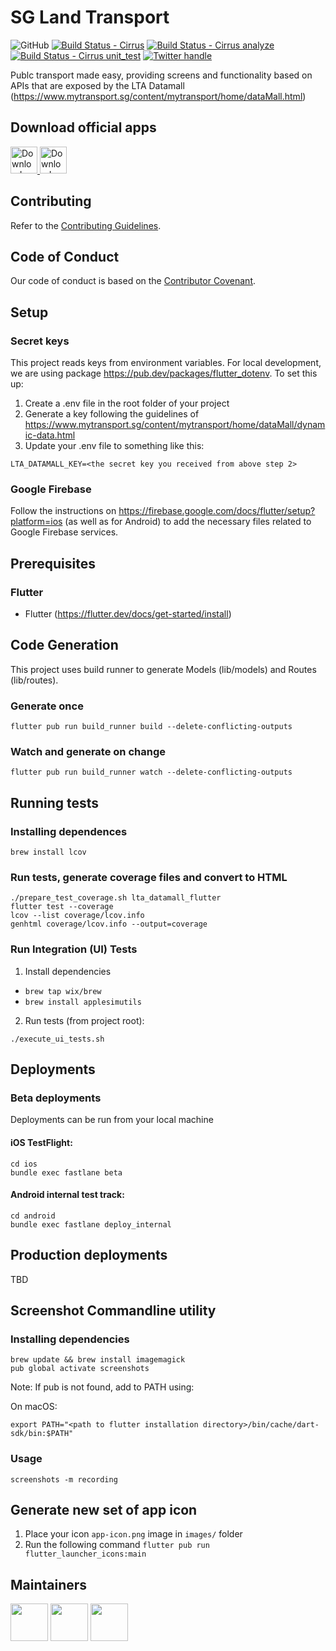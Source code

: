 # SG Land Transport

![GitHub][license badge]
[![Build Status - Cirrus][]][build status]
[![Build Status - Cirrus analyze][]][build status]
[![Build Status - Cirrus unit_test][]][build status]
[![Twitter handle][]][twitter badge]

Publc transport made easy, providing screens and functionality based on APIs that are exposed by the LTA Datamall (https://www.mytransport.sg/content/mytransport/home/dataMall.html)

## Download official apps

<a href="https://play.google.com/store/apps/details?id=com.saschaderungs.ltaDatamall">
  <img alt="Download on Google Play" src="https://play.google.com/intl/en_us/badges/images/badge_new.png" height=43>
</a>
<a href="https://apps.apple.com/sg/app/sg-land-transport/id1504247137">
  <img alt="Download on App Store" src="https://user-images.githubusercontent.com/7317008/43209852-4ca39622-904b-11e8-8ce1-cdc3aee76ae9.png" height=43>
</a>

## Contributing

Refer to the [Contributing Guidelines](CONTRIBUTING.md).

## Code of Conduct

Our code of conduct is based on the [Contributor Covenant](CODE_OF_CONDUCT.md).

## Setup

### Secret keys

This project reads keys from environment variables. For local development, we are using package https://pub.dev/packages/flutter_dotenv. To set this up:

1. Create a .env file in the root folder of your project
2. Generate a key following the guidelines of https://www.mytransport.sg/content/mytransport/home/dataMall/dynamic-data.html
3. Update your .env file to something like this:

```
LTA_DATAMALL_KEY=<the secret key you received from above step 2>
```

### Google Firebase

Follow the instructions on https://firebase.google.com/docs/flutter/setup?platform=ios (as well as for Android) to add the necessary files related to Google Firebase services.

## Prerequisites

### Flutter

- Flutter (https://flutter.dev/docs/get-started/install)

## Code Generation

This project uses build runner to generate Models (lib/models) and Routes (lib/routes).

### Generate once

```
flutter pub run build_runner build --delete-conflicting-outputs
```

### Watch and generate on change

```
flutter pub run build_runner watch --delete-conflicting-outputs
```

## Running tests

### Installing dependences

```
brew install lcov
```

### Run tests, generate coverage files and convert to HTML

```
./prepare_test_coverage.sh lta_datamall_flutter
flutter test --coverage
lcov --list coverage/lcov.info
genhtml coverage/lcov.info --output=coverage
```

### Run Integration (UI) Tests

1. Install dependencies

- `brew tap wix/brew`
- `brew install applesimutils`

2. Run tests (from project root):

```
./execute_ui_tests.sh
```

## Deployments

### Beta deployments

Deployments can be run from your local machine

#### iOS TestFlight:

```
cd ios
bundle exec fastlane beta
```

#### Android internal test track:

```
cd android
bundle exec fastlane deploy_internal
```

## Production deployments

TBD

## Screenshot Commandline utility

### Installing dependencies

```
brew update && brew install imagemagick
pub global activate screenshots
```

Note: If pub is not found, add to PATH using:

On macOS:

```
export PATH="<path to flutter installation directory>/bin/cache/dart-sdk/bin:$PATH"
```

### Usage

```
screenshots -m recording
```

## Generate new set of app icon

1. Place your icon `app-icon.png` image in `images/` folder
2. Run the following command `flutter pub run flutter_launcher_icons:main`

## Maintainers

<a href="https://github.com/ameego"><img width="60" height="60" src="https://github.com/ameego.png?size=500"/></a>
<a href="https://github.com/bobrenji"><img width="60" height="60" src="https://github.com/bobrenji.png?size=500"/></a>
<a href="https://github.com/sderungs99"><img width="60" height="60" src="https://github.com/sderungs99.png?size=500"/></a>

[license badge]: https://img.shields.io/github/license/sderungs99/sglandtransport
[twitter handle]: https://img.shields.io/twitter/follow/sgltapp.svg?style=social&label=Follow
[twitter badge]: https://twitter.com/intent/follow?screen_name=sgltapp
[build status - cirrus]: https://api.cirrus-ci.com/github/sderungs99/sglandtransport.svg
[build status - cirrus analyze]: https://api.cirrus-ci.com/github/sderungs99/sglandtransport.svg?task=analyze
[build status - cirrus unit_test]: https://api.cirrus-ci.com/github/sderungs99/sglandtransport.svg?task=unit_test
[build status]: https://cirrus-ci.com/github/sderungs99/sglandtransport/master
